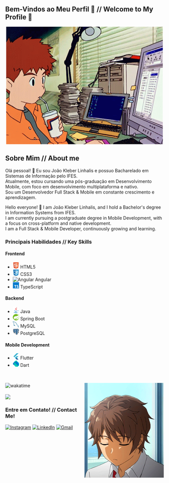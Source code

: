 ## Bem-Vindos ao Meu Perfil 👋 // Welcome to My Profile 👋

<p align="center">
  <img src="image.gif" alt="Hello Guys!">
</p>

## Sobre Mim // About me

Olá pessoal! 👋 Eu sou João Kleber Linhalis e possuo Bacharelado em Sistemas de Informação pelo IFES. <br> 
Atualmente, estou cursando uma pós-graduação em Desenvolvimento Mobile, com foco em desenvolvimento multiplataforma e nativo. <br> 
Sou um Desenvolvedor Full Stack & Mobile em constante crescimento e aprendizagem.

Hello everyone! 👋 I am João Kleber Linhalis, and I hold a Bachelor's degree in Information Systems from IFES. <br> 
I am currently pursuing a postgraduate degree in Mobile Development, with a focus on cross-platform and native development. <br> 
I am a Full Stack & Mobile Developer, continuously growing and learning. 


### Principais Habilidades // Key Skills

#### Frontend 
- <img src="https://raw.githubusercontent.com/devicons/devicon/master/icons/html5/html5-original.svg" alt="HTML5" width="20" height="20"/> HTML5
- <img src="https://raw.githubusercontent.com/devicons/devicon/master/icons/css3/css3-original.svg" alt="CSS3" width="20" height="20"/> CSS3
- <img src="https://angular.io/assets/images/logos/angular/angular.png" alt="Angular" width="20" height="20"/> Angular
- <img src="https://raw.githubusercontent.com/devicons/devicon/master/icons/typescript/typescript-original.svg" alt="TypeScript" width="20" height="20"/> TypeScript

#### Backend 
- <img src="https://raw.githubusercontent.com/devicons/devicon/master/icons/java/java-original.svg" alt="Java" width="20" height="20"/> Java
- <img src="https://raw.githubusercontent.com/devicons/devicon/master/icons/spring/spring-original.svg" alt="Spring Boot" width="20" height="20"/> Spring Boot
- <img src="https://raw.githubusercontent.com/devicons/devicon/master/icons/mysql/mysql-original.svg" alt="MySQL" width="20" height="20"/> MySQL
- <img src="https://raw.githubusercontent.com/devicons/devicon/master/icons/postgresql/postgresql-original.svg" alt="PostgreSQL" width="20" height="20"/> PostgreSQL


#### Mobile Development
- <img src="https://raw.githubusercontent.com/devicons/devicon/master/icons/flutter/flutter-original.svg" alt="Flutter" width="20" height="20"/> Flutter
- <img src="https://raw.githubusercontent.com/devicons/devicon/master/icons/dart/dart-original.svg" alt="Dart" width="20" height="20"/> Dart

<br></br>
<img src="banner.gif" align="right" width ="50%"/>
<img width="420em" src="https://github-readme-stats.vercel.app/api/wakatime?username=jkfable&layout=compact&theme=blue_navy" alt="wakatime"/>
<br></br>
<img align="center" src="https://github-readme-stats.vercel.app/api/top-langs/?username=Joao-Kleber-Linhalis&theme=dracula&hide_langs_below=1" />

### Entre em Contato! // Contact Me!

[![Instagram](https://img.shields.io/badge/Instagram-@jk_linhalis-pink?style=for-the-badge&logo=instagram)](https://www.instagram.com/jk_linhalis/)
[![LinkedIn](https://img.shields.io/badge/LinkedIn-João%20Kleber%20Linhalis-pink?style=for-the-badge&logo=linkedin)](https://www.linkedin.com/in/joao-kleber-linhalis/)
[![Gmail](https://img.shields.io/badge/Gmail-jklinhalis%40gmail.com-pink?style=for-the-badge&logo=gmail)](mailto:jklinhalis@gmail.com)
